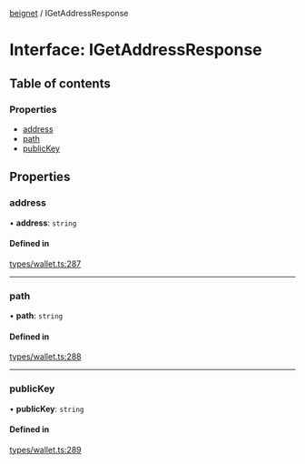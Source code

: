[beignet](../README.md) / IGetAddressResponse

# Interface: IGetAddressResponse

## Table of contents

### Properties

- [address](IGetAddressResponse.md#address)
- [path](IGetAddressResponse.md#path)
- [publicKey](IGetAddressResponse.md#publickey)

## Properties

### address

• **address**: `string`

#### Defined in

[types/wallet.ts:287](https://github.com/synonymdev/beignet/blob/3144d66/src/types/wallet.ts#L287)

___

### path

• **path**: `string`

#### Defined in

[types/wallet.ts:288](https://github.com/synonymdev/beignet/blob/3144d66/src/types/wallet.ts#L288)

___

### publicKey

• **publicKey**: `string`

#### Defined in

[types/wallet.ts:289](https://github.com/synonymdev/beignet/blob/3144d66/src/types/wallet.ts#L289)
